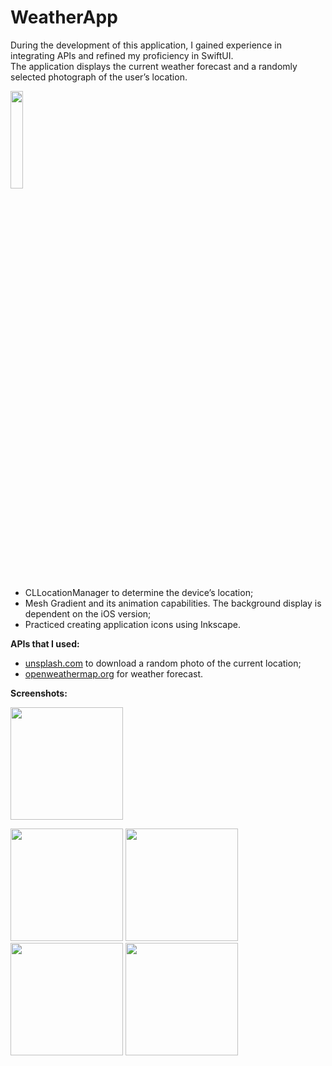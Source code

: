 # WeatherApp
During the development of this application, I gained  experience in integrating APIs and refined my proficiency in SwiftUI. <br>
The application displays the current weather forecast and a randomly selected photograph of the user’s location. <br>

<img src="https://github.com/user-attachments/assets/7e0ef6b4-c933-4f00-9bf8-10dcabf31b91" width="20%" height="20%"/>  <br>

- CLLocationManager to determine the device’s location;
- Mesh Gradient and its animation capabilities. The background display is dependent on the iOS version;
- Practiced creating application icons using Inkscape.

**APIs that I used:**
- [unsplash.com](https://unsplash.com/developers) to download a random photo of the current location;
- [openweathermap.org](https://openweathermap.org/api) for weather forecast. <br>

**Screenshots:** <br>

<p float="left">
<img src="https://github.com/user-attachments/assets/c2fe09f5-82bc-4311-be88-fe927dbccc28" width=180" />
</p>

<p float="left">
  <img src="https://github.com/user-attachments/assets/23507dae-04c5-4263-952a-c4125ac6ae22" width=180" />
  <img src="https://github.com/user-attachments/assets/a08156c4-5857-4e41-8bcb-f8c0fbf645f7" width="180" /> 
  <img src="https://github.com/user-attachments/assets/dc2254fb-8745-467d-a7fb-c1827c54bdf4" width="180" />
  <img src="https://github.com/user-attachments/assets/5b93f1ff-2390-4a43-aabe-2b970212cd7a" width="180" />
</p>

